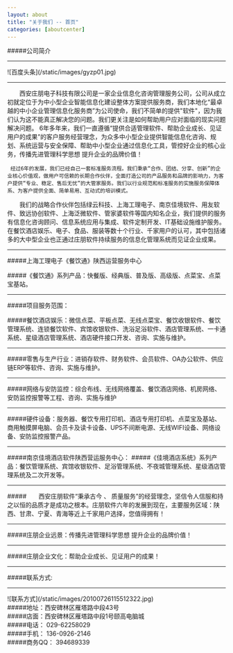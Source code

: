 ```yaml
---
layout: about
title: "关于我们 -- 首页"
categories: [aboutcenter]
---
```

#####公司简介
<hr>
![百度头条](/static/images/gyzp01.jpg)
<hr>
&emsp;&emsp;西安庄朋电子科技有限公司是一家企业信息化咨询管理服务公司，公司从成立初就定位于为中小型企业智能信息化建设整体方案提供服务商，我们本地化“最卓越的中小企业管理信息化服务商”为公司使命，我们不简单的提供"软件"，因为我们认为这不能真正解决您的问题。我们更关注是如何帮助用户应对面临的现实问题解决问题。
6年多年来，我们一直遵循“提供合适管理软件、帮助企业成长、见证用户的成果”的客户服务经营理念，为众多中小型企业提供智能信息化咨询、规划、系统运营与安全保障、帮助中小型企业通过信息化工具，管控好企业的核心业务，传播先进管理科学思想 提升企业的品牌价值！
 
     经过6年的发展，我们已经自己一套标准服务流程。我们秉承“合作、团结、分享、创新”的企业核心价值观，做用户可信赖的长期合作伙伴，全面打造公司的产品服务和品牌的影响力，为客户提供“专业、稳定、售后无忧”的大管家服务。我们以行业规范和标准服务的实施服务保障体系、为客户提供全面、简单易用、互动式的培训模式。
 
&emsp;&emsp;我们的战略合作伙伴包括绿云科技、上海工理电子、南京佳境软件、用友软件、致远协创软件、上海泛微软件、管家婆软件等国内知名企业，我们提供的服务有信息化咨询顾问、信息系统应用与集成、软件定制开发、IT基础设施维护服务。在餐饮酒店娱乐、电子、食品、服装等数十个行业、千家用户的认可，其中包括诸多的大中型企业也正通过庄朋软件持续服务的信息化管理系统而见证企业成果。
<hr>
#####上海工理电子《餐饮通》陕西运营服务中心<p>
#####《餐饮通》系列产品：快餐版、经典版、普及版、高级版、点菜宝、点菜宝基站。<p>
<hr>
#####项目服务范围：<p>
#####餐饮酒店娱乐：微信点菜、平板点菜、无线点菜宝、餐饮收银软件、餐饮管理系统、连锁餐饮软件、宾馆收银软件、洗浴足浴软件、酒店管理系统、一卡通系统、星级酒店管理系统、酒店硬件接口开发、咨询、实施与维护。<p>
<hr>
#####零售与生产行业：进销存软件、财务软件、会员软件、OA办公软件、供应链ERP等软件、咨询、实施与维护。<p>
<hr>
#####网络与安防监控：综合布线、无线网络覆盖、餐饮酒店网络、机房网络、安防监控报警等工程、咨询、实施与维护<p>
<hr>
#####硬件设备：服务器、餐饮专用打印机、酒店专用打印机、点菜宝及基站、商用触摸屏电脑、会员卡及读卡设备、UPS不间断电源、无线WIFI设备、网络设备、安防监控报警产品。<p>
<hr>
#####南京佳境酒店软件陕西营运服务中心：
#####《佳境酒店系统》系列产品：餐饮管理系统、宾馆收银软件、足浴管理系统、不夜城管理系统、星级酒店管理系统及二次开发等。<p>
<hr>
#####&emsp;&emsp;西安庄朋软件“秉承古今 、 质量服务”的经营理念，坚信令人信服和持之以恒的品质才是成功之根本。庄朋软件六年的发展到现在，主要服务区域：陕西、甘肃、宁夏、青海等近上千家用户选择，您值得拥有！
<hr>
#####庄朋企业远景：传播先进管理科学思想  提升企业的品牌价值！<p>
<hr>
#####庄朋企业文化：帮助企业成长、见证用户的成果！<p>
<hr>
#####联系方式:
<hr>
![联系方式](/static/images/20100726115512322.jpg)
<br>
#####地址：西安碑林区雁塔路中段43号 
<br>
#####店面：西安碑林区雁塔路中段1号颐高电脑城
<br>
#####电话：<span class="glyphicon glyphicon-phone-alt"> </span>  029-62258029  
<br>
#####手机：<span class="glyphicon glyphicon-earphone"> </span>  136-0926-2146
<br>
#####商务QQ：<span class="glyphicon glyphicon-QQ"> </span>  394689339